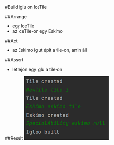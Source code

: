 #Build iglu on IceTile

##Arrange
- egy IceTile
- az IceTile-on egy Eskimo

##Act
- az Eskimo iglut épít a tile-on, amin áll

##Assert
- létrejön egy iglu a tile-on

##Result
![](images/build_iglu_test.png)